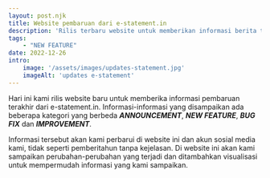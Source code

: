```yaml
---
layout: post.njk
title: Website pembaruan dari e-statement.in
description: 'Rilis terbaru website untuk memberikan informasi berita terbaru dari e-statement.in'
tags:
    - "NEW FEATURE"
date: 2022-12-26
intro:
    image: '/assets/images/updates-statement.jpg'
    imageAlt: 'updates e-statement'
---
```

Hari ini kami rilis website baru untuk memberika informasi pembaruan terakhir dari
e-statement.in. Informasi-informasi yang disampaikan ada beberapa kategori yang berbeda
***ANNOUNCEMENT***, ***NEW FEATURE***, ***BUG FIX*** dan ***IMPROVEMENT***.

Informasi tersebut akan kami perbarui di website ini dan akun sosial media kami, tidak seperti
pemberitahun tanpa kejelasan. Di website ini akan kami sampaikan perubahan-perubahan yang terjadi dan ditambahkan
visualisasi untuk mempermudah informasi yang kami sampaikan.
